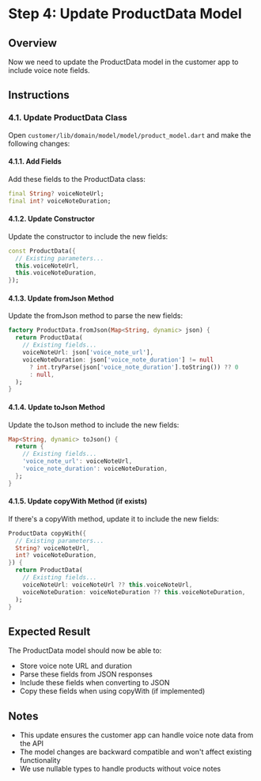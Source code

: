 # Step 4: Update ProductData Model

## Overview
Now we need to update the ProductData model in the customer app to include voice note fields.

## Instructions

### 4.1. Update ProductData Class
Open `customer/lib/domain/model/model/product_model.dart` and make the following changes:

#### 4.1.1. Add Fields
Add these fields to the ProductData class:
```dart
final String? voiceNoteUrl;
final int? voiceNoteDuration;
```

#### 4.1.2. Update Constructor
Update the constructor to include the new fields:
```dart
const ProductData({
  // Existing parameters...
  this.voiceNoteUrl,
  this.voiceNoteDuration,
});
```

#### 4.1.3. Update fromJson Method
Update the fromJson method to parse the new fields:
```dart
factory ProductData.fromJson(Map<String, dynamic> json) {
  return ProductData(
    // Existing fields...
    voiceNoteUrl: json['voice_note_url'],
    voiceNoteDuration: json['voice_note_duration'] != null 
      ? int.tryParse(json['voice_note_duration'].toString()) ?? 0 
      : null,
  );
}
```

#### 4.1.4. Update toJson Method
Update the toJson method to include the new fields:
```dart
Map<String, dynamic> toJson() {
  return {
    // Existing fields...
    'voice_note_url': voiceNoteUrl,
    'voice_note_duration': voiceNoteDuration,
  };
}
```

#### 4.1.5. Update copyWith Method (if exists)
If there's a copyWith method, update it to include the new fields:
```dart
ProductData copyWith({
  // Existing parameters...
  String? voiceNoteUrl,
  int? voiceNoteDuration,
}) {
  return ProductData(
    // Existing fields...
    voiceNoteUrl: voiceNoteUrl ?? this.voiceNoteUrl,
    voiceNoteDuration: voiceNoteDuration ?? this.voiceNoteDuration,
  );
}
```

## Expected Result
The ProductData model should now be able to:
- Store voice note URL and duration
- Parse these fields from JSON responses
- Include these fields when converting to JSON
- Copy these fields when using copyWith (if implemented)

## Notes
- This update ensures the customer app can handle voice note data from the API
- The model changes are backward compatible and won't affect existing functionality
- We use nullable types to handle products without voice notes
